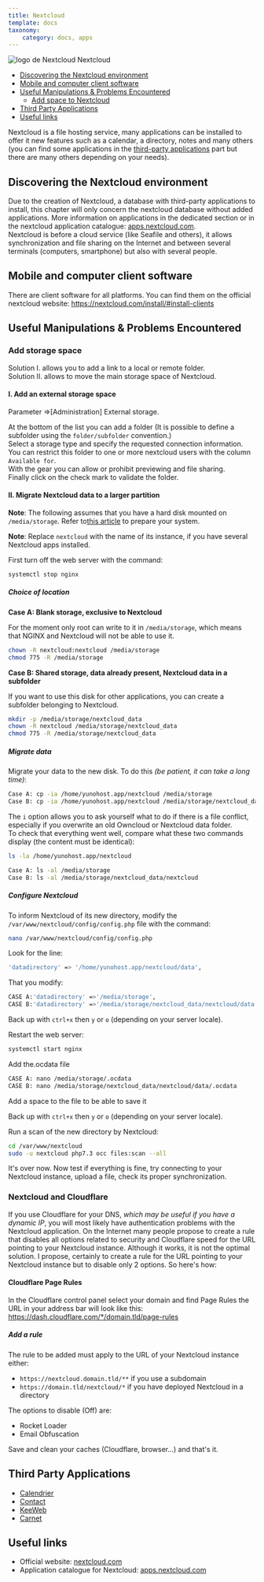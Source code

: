 ```yaml
---
title: Nextcloud
template: docs
taxonomy:
    category: docs, apps
---
```


<img src="/images/nextcloud_logo.png" alt="logo de Nextcloud"> Nextcloud  

 - [Discovering the Nextcloud environment](#EnvironmentNextcloud)  
 - [Mobile and computer client software](#ClientSoftware)  
 - [Useful Manipulations & Problems Encountered](#UtileManipulations)  
    - [Add space to Nextcloud](#AddSpace)  
 - [Third Party Applications](#AppsTiers)  
 - [Useful links](#UsefulLinks)  

Nextcloud is a file hosting service, many applications can be installed to offer it new features such as a calendar, a directory, notes and many others (you can find some applications in the [third-party applications](#AppsTiers) part but there are many others depending on your needs).

## Discovering the Nextcloud environment <a name="EnvironmentNextcloud" href=""></a>

Due to the creation of Nextcloud, a database with third-party applications to install, this chapter will only concern the nextcloud database without added applications. More information on applications in the dedicated section or in the nextcloud application catalogue: [apps.nextcloud.com](https://apps.nextcloud.com).  
Nextcloud is before a cloud service (like Seafile and others), it allows synchronization and file sharing on the Internet and between several terminals (computers, smartphone) but also with several people. 

## Mobile and computer client software <a name="ClientSoftware" href=""></a>

There are client software for all platforms. You can find them on the official nextcloud website: https://nextcloud.com/install/#install-clients

## Useful Manipulations & Problems Encountered <a name="UtileManipulations" href=""></a>

### Add storage space <a name="AddSpace" href=""></a>

Solution I. allows you to add a link to a local or remote folder.  
Solution II. allows to move the main storage space of Nextcloud.

#### I. Add an external storage space

Parameter =>[Administration] External storage.

At the bottom of the list you can add a folder (It is possible to define a subfolder using the `folder/subfolder` convention.)  
Select a storage type and specify the requested connection information.  
You can restrict this folder to one or more nextcloud users with the column `Available for`.  
With the gear you can allow or prohibit previewing and file sharing.  
Finally click on the check mark to validate the folder.

#### II. Migrate Nextcloud data to a larger partition

**Note**: The following assumes that you have a hard disk mounted on `/media/storage`. Refer to[this article](/external_storage) to prepare your system.

**Note**: Replace `nextcloud` with the name of its instance, if you have several Nextcloud apps installed.

First turn off the web server with the command:
```bash
systemctl stop nginx  
```

##### Choice of location

**Case A: Blank storage, exclusive to Nextcloud**

For the moment only root can write to it in `/media/storage`, which means that NGINX and Nextcloud will not be able to use it.

```bash
chown -R nextcloud:nextcloud /media/storage
chmod 775 -R /media/storage
```

**Case B: Shared storage, data already present, Nextcloud data in a subfolder**

If you want to use this disk for other applications, you can create a subfolder belonging to Nextcloud.

```bash
mkdir -p /media/storage/nextcloud_data
chown -R nextcloud /media/storage/nextcloud_data
chmod 775 -R /media/storage/nextcloud_data
```

##### Migrate data

Migrate your data to the new disk. To do this *(be patient, it can take a long time)*:

```bash
Case A: cp -ia /home/yunohost.app/nextcloud /media/storage
Case B: cp -ia /home/yunohost.app/nextcloud /media/storage/nextcloud_data
```

The `i` option allows you to ask yourself what to do if there is a file conflict, especially if you overwrite an old Owncloud or Nextcloud data folder.  
To check that everything went well, compare what these two commands display (the content must be identical):

```bash
ls -la /home/yunohost.app/nextcloud

Case A: ls -al /media/storage
Case B: ls -al /media/storage/nextcloud_data/nextcloud
```

##### Configure Nextcloud

To inform Nextcloud of its new directory, modify the `/var/www/nextcloud/config/config.php` file with the command:

```bash
nano /var/www/nextcloud/config/config.php
```

Look for the line:

```bash
'datadirectory' => '/home/yunohost.app/nextcloud/data',
```

That you modify:

```bash
CASE A:'datadirectory' =>'/media/storage',
CASE B:'datadirectory' =>'/media/storage/nextcloud_data/nextcloud/data',
```

Back up with `ctrl+x` then `y` or `o` (depending on your server locale).

Restart the web server:

```bash
systemctl start nginx
```

Add the.ocdata file
```bash
CASE A: nano /media/storage/.ocdata
CASE B: nano /media/storage/nextcloud_data/nextcloud/data/.ocdata
```
Add a space to the file to be able to save it

Back up with `ctrl+x` then `y` or `o` (depending on your server locale).

Run a scan of the new directory by Nextcloud:

```bash
cd /var/www/nextcloud
sudo -u nextcloud php7.3 occ files:scan --all
```

It's over now. Now test if everything is fine, try connecting to your Nextcloud instance, upload a file, check its proper synchronization.

### Nextcloud and Cloudflare

If you use Cloudflare for your DNS, *which may be useful if you have a dynamic IP*, you will most likely have authentication problems with the Nextcloud application. On the Internet many people propose to create a rule that disables all options related to security and Cloudflare speed for the URL pointing to your Nextcloud instance. Although it works, it is not the optimal solution. I propose, certainly to create a rule for the URL pointing to your Nextcloud instance but to disable only 2 options. So here's how:

#### Cloudflare Page Rules

In the Cloudflare control panel select your domain and find Page Rules
the URL in your address bar will look like this: https://dash.cloudflare.com/*/domain.tld/page-rules  

##### Add a rule

The rule to be added must apply to the URL of your Nextcloud instance either:

- `https://nextcloud.domain.tld/**` if you use a subdomain
- `https://domain.tld/nextcloud/*` if you have deployed Nextcloud in a directory

The options to disable (Off) are:

- Rocket Loader
- Email Obfuscation

Save and clean your caches (Cloudflare, browser...) and that's it.

## Third Party Applications <a name="AppsTiers" href=""></a>

 - [Calendrier](app_nextcloud_calendar)
 - [Contact](app_nextcloud_contact)
 - [KeeWeb](app_nextcloud_keeweb)
 - [Carnet](app_nextcloud_carnet)

## Useful links <a name="UsefulLinks" href=""></a>

 - Official website: [nextcloud.com](https://nextcloud.com/)  
 - Application catalogue for Nextcloud: [apps.nextcloud.com](https://apps.nextcloud.com/)  
